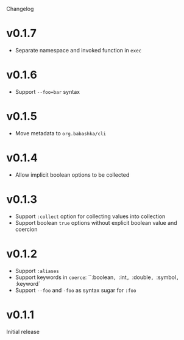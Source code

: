 Changelog

# v0.1.7

- Separate namespace and invoked function in `exec`

# v0.1.6

- Support `--foo=bar` syntax

# v0.1.5

- Move metadata to `org.babashka/cli`

# v0.1.4

- Allow implicit boolean options to be collected

# v0.1.3

- Support `:collect` option for collecting values into collection
- Support boolean `true` options without explicit boolean value and coercion

# v0.1.2

- Support `:aliases`
- Support keywords in `coerce`: ``:boolean`, `:int`, `:double`, `:symbol`, `:keyword`
- Support `--foo` and `-foo` as syntax sugar for `:foo`

# v0.1.1

Initial release
